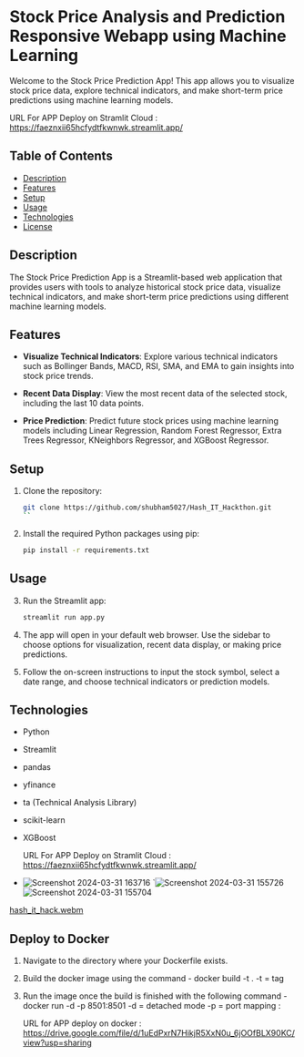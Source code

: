 # Stock Price Analysis and Prediction Responsive Webapp using Machine Learning

Welcome to the Stock Price Prediction App! This app allows you to visualize stock price data, explore technical indicators, and make short-term price predictions using machine learning models.

URL For APP Deploy on Stramlit Cloud : https://faeznxii65hcfydtfkwnwk.streamlit.app/

## Table of Contents

- [Description](#description)
- [Features](#features)
- [Setup](#setup)
- [Usage](#usage)
- [Technologies](#technologies)
- [License](#license)

## Description

The Stock Price Prediction App is a Streamlit-based web application that provides users with tools to analyze historical stock price data, visualize technical indicators, and make short-term price predictions using different machine learning models.

## Features

- **Visualize Technical Indicators**: Explore various technical indicators such as Bollinger Bands, MACD, RSI, SMA, and EMA to gain insights into stock price trends.

- **Recent Data Display**: View the most recent data of the selected stock, including the last 10 data points.

- **Price Prediction**: Predict future stock prices using machine learning models including Linear Regression, Random Forest Regressor, Extra Trees Regressor, KNeighbors Regressor, and XGBoost Regressor.

## Setup

1. Clone the repository:
   ```sh
   git clone https://github.com/shubham5027/Hash_IT_Hackthon.git
   ``

2. Install the required Python packages using pip:
   ```sh
   pip install -r requirements.txt
   ```

## Usage

3. Run the Streamlit app:
   ```sh
   streamlit run app.py
   ```

2. The app will open in your default web browser. Use the sidebar to choose options for visualization, recent data display, or making price predictions.

3. Follow the on-screen instructions to input the stock symbol, select a date range, and choose technical indicators or prediction models.

## Technologies

- Python
- Streamlit
- pandas
- yfinance
- ta (Technical Analysis Library)
- scikit-learn
- XGBoost

  URL For APP Deploy on Stramlit Cloud : https://faeznxii65hcfydtfkwnwk.streamlit.app/

- ![Screenshot 2024-03-31 163716](https://github.com/shubham5027/Hash_IT_Hackthon/assets/132193443/ad521cac-00c9-4335-a6cc-058d68be23fd)
`![Screenshot 2024-03-31 155726](https://github.com/shubham5027/Hash_IT_Hackthon/assets/132193443/5459fd7d-5534-4cd2-8909-eb081a8289d1)
![Screenshot 2024-03-31 155704](https://github.com/shubham5027/Hash_IT_Hackthon/assets/132193443/20c2132d-c897-455c-8548-11ba1c479cb3)



[hash_it_hack.webm](https://github.com/shubham5027/Hash_IT_Hackthon/assets/132193443/e78a82d2-6dd8-4d49-aecf-179f266072b9)

## Deploy to Docker 

1. Navigate to the directory where your Dockerfile exists.

2. Build the docker image using the command -
     docker build -t <image-name> .
     -t = tag

3. Run the image once the build is finished with the following command -
   docker run -d -p 8501:8501 <image-name>
      -d = detached mode
      -p = port mapping <local host >:<container host>

      URL for APP deploy on docker : https://drive.google.com/file/d/1uEdPxrN7HikjR5XxN0u_6jOOfBLX90KC/view?usp=sharing